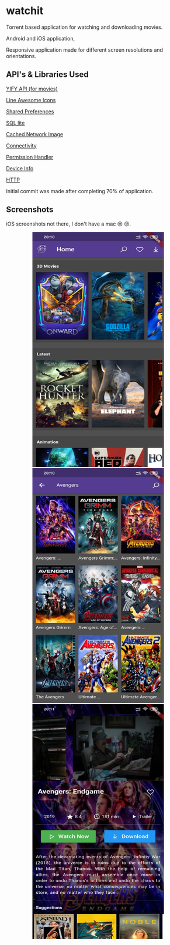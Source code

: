 # watchit

Torrent based application for watching and downloading movies.

Android and iOS application,

Responsive application made for different screen resolutions and orientations.

## API's & Libraries Used

<a href="https://yts.mx/api">YIFY API (for movies)</a>

<a href="https://pub.dev/packages/line_awesome_icons">Line Awesome Icons</a>

<a href="https://pub.dev/packages/shared_preferences">Shared Preferences</a>

<a href="https://pub.dev/packages/sqflite">SQL lite</a>

<a href="https://pub.dev/packages/cached_network_image">Cached Network Image</a>

<a href="https://pub.dev/packages/connectivity">Connectivity</a>

<a href="https://pub.dev/packages/permission_handler">Permission Handler</a>

<a href="https://pub.dev/packages/device_info">Device Info</a>

<a href="https://pub.dev/packages/http">HTTP</a>

Initial commit was made after completing 70% of application.

## Screenshots

iOS screenshots not there, I don't have a mac :pensive: :pensive:.

<p align="center">
  <img src="https://github.com/vikanshu-joshi/WatchIt/blob/master/screenshots/home.jpg" width="360" height="640"/>
  <img src="https://github.com/vikanshu-joshi/WatchIt/blob/master/screenshots/search.jpg" width="360" height="640"/>
  <img src="https://github.com/vikanshu-joshi/WatchIt/blob/master/screenshots/detail.jpg" width="360" height="640"/>
</p>




